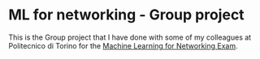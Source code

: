 # ML for networking - Group project

This is the Group project that I have done with some of my colleagues at Politecnico di Torino for the [Machine Learning for Networking Exam](https://didattica.polito.it/pls/portal30/gap.pkg_guide.viewGap?p_cod_ins=01DSMUV&p_a_acc=2024&p_header=S&p_lang=&multi=N).